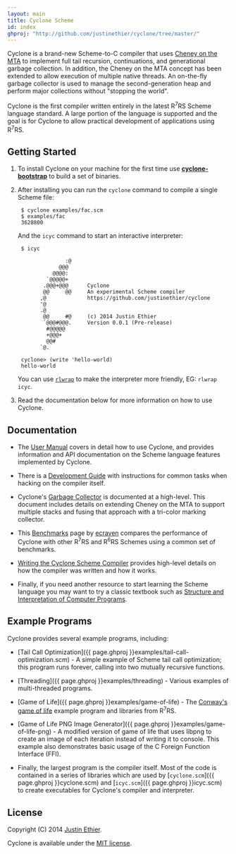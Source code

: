 ```yaml
---
layout: main
title: Cyclone Scheme
id: index
ghproj: "http://github.com/justinethier/cyclone/tree/master/"
---
```


Cyclone is a brand-new Scheme-to-C compiler that uses [Cheney on the MTA](http://www.pipeline.com/~hbaker1/CheneyMTA.html) to implement full tail recursion, continuations, and generational garbage collection. In addition, the Cheney on the MTA concept has been extended to allow execution of multiple native threads. An on-the-fly garbage collector is used to manage the second-generation heap and perform major collections without "stopping the world".

Cyclone is the first compiler written entirely in the latest R<sup>7</sup>RS Scheme language standard. A large portion of the language is supported and the goal is for Cyclone to allow practical development of applications using R<sup>7</sup>RS.

Getting Started
---------------

1. To install Cyclone on your machine for the first time use [**cyclone-bootstrap**](https://github.com/justinethier/cyclone-bootstrap) to build a set of binaries. 

2. After installing you can run the `cyclone` command to compile a single Scheme file:

        $ cyclone examples/fac.scm
        $ examples/fac
        3628800
    
    And the `icyc` command to start an interactive interpreter:
    
        $ icyc
        
                      :@
                    @@@
                  @@@@:
                `@@@@@+
               .@@@+@@@      Cyclone
               @@     @@     An experimental Scheme compiler
              ,@             https://github.com/justinethier/cyclone
              '@
              .@
               @@     #@     (c) 2014 Justin Ethier
               `@@@#@@@.     Version 0.0.1 (Pre-release)
                #@@@@@
                +@@@+
                @@#
              `@.
        
        cyclone> (write 'hello-world)
        hello-world

   You can use [`rlwrap`](http://linux.die.net/man/1/rlwrap) to make the interpreter more friendly, EG: `rlwrap icyc`.

3. Read the documentation below for more information on how to use Cyclone.

Documentation
-------------

- The [User Manual](docs/User-Manual) covers in detail how to use Cyclone, and provides information and API documentation on the Scheme language features implemented by Cyclone.

- There is a [Development Guide](docs/Development) with instructions for common tasks when hacking on the compiler itself.

- Cyclone's [Garbage Collector](docs/Garbage-Collector) is documented at a high-level. This document includes details on extending Cheney on the MTA to support multiple stacks and fusing that approach with a tri-color marking collector.

- This [Benchmarks](http://ecraven.github.io/r7rs-benchmarks/benchmark.html) page by [ecraven](https://github.com/ecraven) compares the performance of Cyclone with other R<sup>7</sup>RS and R<sup>6</sup>RS Schemes using a common set of benchmarks.

- [Writing the Cyclone Scheme Compiler](docs/Writing-the-Cyclone-Scheme-Compiler) provides high-level details on how the compiler was written and how it works.

- Finally, if you need another resource to start learning the Scheme language you may want to try a classic textbook such as [Structure and Interpretation of Computer Programs](https://mitpress.mit.edu/sicp/full-text/book/book.html).

Example Programs
----------------

Cyclone provides several example programs, including:

- [Tail Call Optimization]({{ page.ghproj }}examples/tail-call-optimization.scm) - A simple example of Scheme tail call optimization; this program runs forever, calling into two mutually recursive functions.

- [Threading]({{ page.ghproj }}examples/threading) - Various examples of multi-threaded programs.

- [Game of Life]({{ page.ghproj }}examples/game-of-life) - The [Conway's game of life](https://en.wikipedia.org/wiki/Conway%27s_Game_of_Life) example program and libraries from R<sup>7</sup>RS.

- [Game of Life PNG Image Generator]({{ page.ghproj }}examples/game-of-life-png) - A modified version of game of life that uses libpng to create an image of each iteration instead of writing it to console. This example also demonstrates basic usage of the C Foreign Function Interface (FFI).

- Finally, the largest program is the compiler itself. Most of the code is contained in a series of libraries which are used by [`cyclone.scm`]({{ page.ghproj }}cyclone.scm) and [`icyc.scm`]({{ page.ghproj }}icyc.scm) to create executables for Cyclone's compiler and interpreter.

License
-------
Copyright (C) 2014 [Justin Ethier](http://github.com/justinethier).

Cyclone is available under the [MIT license](http://www.opensource.org/licenses/mit-license.php).
